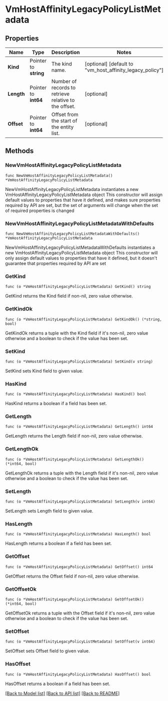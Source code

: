 # VmHostAffinityLegacyPolicyListMetadata

## Properties

Name | Type | Description | Notes
------------ | ------------- | ------------- | -------------
**Kind** | Pointer to **string** | The kind name. | [optional] [default to "vm_host_affinity_legacy_policy"]
**Length** | Pointer to **int64** | Number of records to retrieve relative to the offset. | [optional] 
**Offset** | Pointer to **int64** | Offset from the start of the entity list. | [optional] 

## Methods

### NewVmHostAffinityLegacyPolicyListMetadata

`func NewVmHostAffinityLegacyPolicyListMetadata() *VmHostAffinityLegacyPolicyListMetadata`

NewVmHostAffinityLegacyPolicyListMetadata instantiates a new VmHostAffinityLegacyPolicyListMetadata object
This constructor will assign default values to properties that have it defined,
and makes sure properties required by API are set, but the set of arguments
will change when the set of required properties is changed

### NewVmHostAffinityLegacyPolicyListMetadataWithDefaults

`func NewVmHostAffinityLegacyPolicyListMetadataWithDefaults() *VmHostAffinityLegacyPolicyListMetadata`

NewVmHostAffinityLegacyPolicyListMetadataWithDefaults instantiates a new VmHostAffinityLegacyPolicyListMetadata object
This constructor will only assign default values to properties that have it defined,
but it doesn't guarantee that properties required by API are set

### GetKind

`func (o *VmHostAffinityLegacyPolicyListMetadata) GetKind() string`

GetKind returns the Kind field if non-nil, zero value otherwise.

### GetKindOk

`func (o *VmHostAffinityLegacyPolicyListMetadata) GetKindOk() (*string, bool)`

GetKindOk returns a tuple with the Kind field if it's non-nil, zero value otherwise
and a boolean to check if the value has been set.

### SetKind

`func (o *VmHostAffinityLegacyPolicyListMetadata) SetKind(v string)`

SetKind sets Kind field to given value.

### HasKind

`func (o *VmHostAffinityLegacyPolicyListMetadata) HasKind() bool`

HasKind returns a boolean if a field has been set.

### GetLength

`func (o *VmHostAffinityLegacyPolicyListMetadata) GetLength() int64`

GetLength returns the Length field if non-nil, zero value otherwise.

### GetLengthOk

`func (o *VmHostAffinityLegacyPolicyListMetadata) GetLengthOk() (*int64, bool)`

GetLengthOk returns a tuple with the Length field if it's non-nil, zero value otherwise
and a boolean to check if the value has been set.

### SetLength

`func (o *VmHostAffinityLegacyPolicyListMetadata) SetLength(v int64)`

SetLength sets Length field to given value.

### HasLength

`func (o *VmHostAffinityLegacyPolicyListMetadata) HasLength() bool`

HasLength returns a boolean if a field has been set.

### GetOffset

`func (o *VmHostAffinityLegacyPolicyListMetadata) GetOffset() int64`

GetOffset returns the Offset field if non-nil, zero value otherwise.

### GetOffsetOk

`func (o *VmHostAffinityLegacyPolicyListMetadata) GetOffsetOk() (*int64, bool)`

GetOffsetOk returns a tuple with the Offset field if it's non-nil, zero value otherwise
and a boolean to check if the value has been set.

### SetOffset

`func (o *VmHostAffinityLegacyPolicyListMetadata) SetOffset(v int64)`

SetOffset sets Offset field to given value.

### HasOffset

`func (o *VmHostAffinityLegacyPolicyListMetadata) HasOffset() bool`

HasOffset returns a boolean if a field has been set.


[[Back to Model list]](../README.md#documentation-for-models) [[Back to API list]](../README.md#documentation-for-api-endpoints) [[Back to README]](../README.md)



